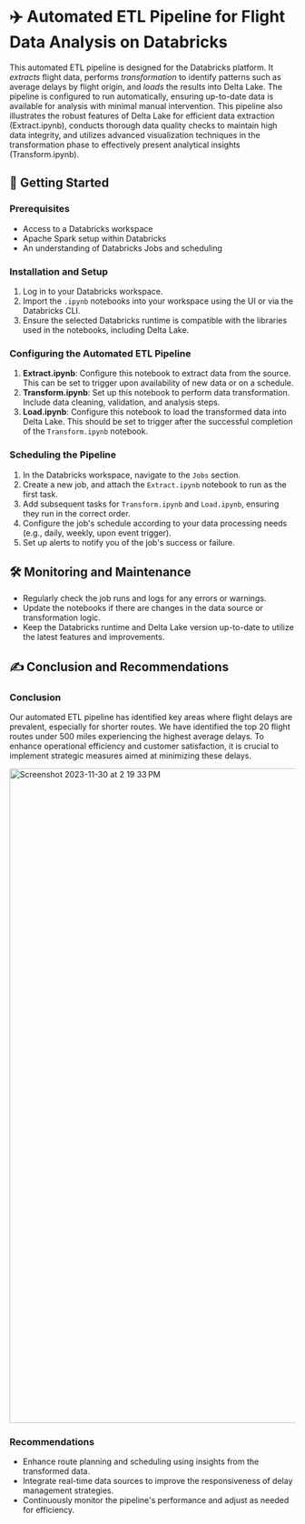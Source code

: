 # ✈️ Automated ETL Pipeline for Flight Data Analysis on Databricks

This automated ETL pipeline is designed for the Databricks platform. It *extracts* flight data, performs *transformation* to identify patterns such as average delays by flight origin, and *loads* the results into Delta Lake. The pipeline is configured to run automatically, ensuring up-to-date data is available for analysis with minimal manual intervention. This pipeline also illustrates the robust features of Delta Lake for efficient data extraction (Extract.ipynb), conducts thorough data quality checks to maintain high data integrity, and utilizes advanced visualization techniques in the transformation phase to effectively present analytical insights (Transform.ipynb).

## 🚀 Getting Started

### Prerequisites
- Access to a Databricks workspace
- Apache Spark setup within Databricks
- An understanding of Databricks Jobs and scheduling

### Installation and Setup
1. Log in to your Databricks workspace.
2. Import the `.ipynb` notebooks into your workspace using the UI or via the Databricks CLI.
3. Ensure the selected Databricks runtime is compatible with the libraries used in the notebooks, including Delta Lake.

### Configuring the Automated ETL Pipeline
1. **Extract.ipynb**: Configure this notebook to extract data from the source. This can be set to trigger upon availability of new data or on a schedule.
2. **Transform.ipynb**: Set up this notebook to perform data transformation. Include data cleaning, validation, and analysis steps.
3. **Load.ipynb**: Configure this notebook to load the transformed data into Delta Lake. This should be set to trigger after the successful completion of the `Transform.ipynb` notebook.

### Scheduling the Pipeline
1. In the Databricks workspace, navigate to the `Jobs` section.
2. Create a new job, and attach the `Extract.ipynb` notebook to run as the first task.
3. Add subsequent tasks for `Transform.ipynb` and `Load.ipynb`, ensuring they run in the correct order.
4. Configure the job's schedule according to your data processing needs (e.g., daily, weekly, upon event trigger).
5. Set up alerts to notify you of the job's success or failure.

## 🛠️ Monitoring and Maintenance
- Regularly check the job runs and logs for any errors or warnings.
- Update the notebooks if there are changes in the data source or transformation logic.
- Keep the Databricks runtime and Delta Lake version up-to-date to utilize the latest features and improvements.

## ✍️ Conclusion and Recommendations

### Conclusion
Our automated ETL pipeline has identified key areas where flight delays are prevalent, especially for shorter routes. We have identified the top 20 flight routes under 500 miles experiencing the highest average delays. To enhance operational efficiency and customer satisfaction, it is crucial to implement strategic measures aimed at minimizing these delays.

<img width="1152" alt="Screenshot 2023-11-30 at 2 19 33 PM" src="https://github.com/aghakishiyeva/ids706-individual-project-3/assets/78721466/58ef98de-eb2f-49bf-9050-a6e176a70fbc">

### Recommendations
- Enhance route planning and scheduling using insights from the transformed data.
- Integrate real-time data sources to improve the responsiveness of delay management strategies.
- Continuously monitor the pipeline's performance and adjust as needed for efficiency.





